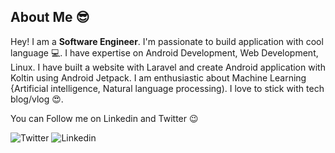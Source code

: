 ## About Me :sunglasses:
Hey! I am a **Software Engineer**. I'm passionate to build application with cool language :computer:. I have expertise on Android Development, Web Development, Linux.
I have built a website with Laravel and create Android application with Koltin using Android Jetpack.
I am enthusiastic about Machine Learning {Artificial intelligence, Natural language processing).
I love to stick with tech blog/vlog :heart_eyes:.

You can Follow me on Linkedin and Twitter :wink:

![Twitter](https://img.shields.io/badge/Twitter-Follow%20me-informational) 
![Linkedin](https://img.shields.io/badge/Linkedin-Follow%20me-blue)
